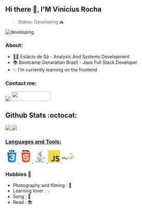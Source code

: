 ## Hi there 👋, I'M Vinicius Rocha
> Status: Developing ⚠️
<img align = "center" height="150rem" alt="developing" src="https://media.giphy.com/media/iIqmM5tTjmpOB9mpbn/giphy.gif"> 



### About: 
- 👩‍💻 Estácio de Sá - Analysis And Systems Development
- 📚 Bootcamp Genaration Brazil - Java Full Stack Developer 
- ✨ I'm currently learning on the frontend


### Contact me:

 <div>
  <a href="https://www.linkedin.com/in/rochaavinicius/" target="_blank"><img src="https://img.shields.io/badge/-LinkedIn-%230077B5?style=for-the-badge&logo=linkedin&logoColor=white" target="_blank"></a>
 <a href = "mailto: rochaa.vinicius@outlook.com"><img width="120" height="30" src="https://i.imgur.com/br4ddNw.png" target="_blank"></a>
</div>

## Github Stats :octocat:
  <div>
  <a href="https://github.com/Rocha-Vinicius">
  <img height="160em" src="https://github-readme-stats.vercel.app/api?username=Rocha-Vinicius&show_icons=true&theme=dracula&include_all_commits=true&count_private=true"/>
  <img height="160em" src="https://github-readme-stats.vercel.app/api/top-langs/?username=Rocha-Vinicius&layout=compact&langs_count=16&theme=dracula"/>
<div>

<h3 align="left">Languages and Tools:</h3>
<p align="left"> <a href="https://www.w3schools.com/css/" target="_blank"> <img src="https://raw.githubusercontent.com/devicons/devicon/master/icons/css3/css3-original-wordmark.svg" alt="css3" width="40" height="40"/> </a> <a href="https://www.w3.org/html/" target="_blank"> <img src="https://raw.githubusercontent.com/devicons/devicon/master/icons/html5/html5-original-wordmark.svg" alt="html5" width="40" height="40"/> </a> <a href="https://www.java.com" target="_blank"> <img src="https://raw.githubusercontent.com/devicons/devicon/master/icons/java/java-original.svg" alt="java" width="40" height="40"/> </a> <a href="https://developer.mozilla.org/en-US/docs/Web/JavaScript" target="_blank"> <img src="https://raw.githubusercontent.com/devicons/devicon/master/icons/javascript/javascript-original.svg" alt="javascript" width="40" height="40"/> </a> <a href="https://www.mysql.com/" target="_blank"> <img src="https://raw.githubusercontent.com/devicons/devicon/master/icons/mysql/mysql-original-wordmark.svg" alt="mysql" width="40" height="40"/> </a> </p>


### Hobbies :jack_o_lantern:
* Photography and filming : 🎥
* Learning lover : 💡
* Song : 🎸
* Read : 📚
